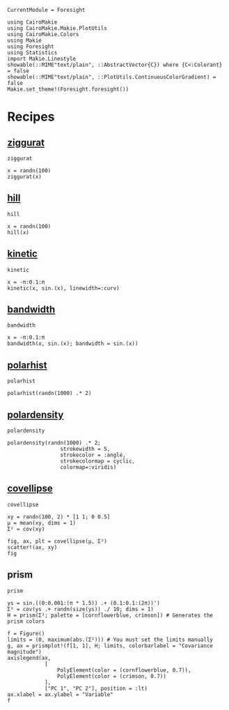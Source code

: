 ```@meta
CurrentModule = Foresight
```

```@setup foresight
using CairoMakie
using CairoMakie.Makie.PlotUtils
using CairoMakie.Colors
using Makie
using Foresight
using Statistics
import Makie.Linestyle
showable(::MIME"text/plain", ::AbstractVector{C}) where {C<:Colorant} = false
showable(::MIME"text/plain", ::PlotUtils.ContinuousColorGradient) = false
Makie.set_theme!(Foresight.foresight())
```


# Recipes

## [ziggurat](@ref)

```@shortdocs; canonical=false
ziggurat
```

```@example foresight
x = randn(100)
ziggurat(x)
```

## [hill](@ref)

```@shortdocs; canonical=false
hill
```

```@example foresight
x = randn(100)
hill(x)
```


## [kinetic](@ref)

```@shortdocs; canonical=false
kinetic
```

```@example foresight
x = -π:0.1:π
kinetic(x, sin.(x), linewidth=:curv)
```


## [bandwidth](@ref)

```@shortdocs; canonical=false
bandwidth
```

```@example foresight
x = -π:0.1:π
bandwidth(x, sin.(x); bandwidth = sin.(x))
```

## [polarhist](@ref)

```@shortdocs; canonical=false
polarhist
```

```@example foresight
polarhist(randn(1000) .* 2)
```

## [polardensity](@ref)

```@shortdocs; canonical=false
polardensity
```

```@example foresight
polardensity(randn(1000) .* 2;
                 strokewidth = 5,
                 strokecolor = :angle,
                 strokecolormap = cyclic,
                 colormap=:viridis)
```

## [covellipse](@ref)

```@shortdocs; canonical=false
covellipse
```

```@example foresight
xy = randn(100, 2) * [1 1; 0 0.5]
μ = mean(xy, dims = 1)
Σ² = cov(xy)

fig, ax, plt = covellipse(μ, Σ²)
scatter!(ax, xy)
fig
```

## prism

```@docs; canonical=false
prism
```

```@example foresight
ys = sin.((0:0.001:(π * 1.5)) .+ (0.1:0.1:(2π))')
Σ² = cov(ys .+ randn(size(ys)) ./ 10; dims = 1)
H = prism(Σ²; palette = [cornflowerblue, crimson]) # Generates the prism colors

f = Figure()
limits = (0, maximum(abs.(Σ²))) # You must set the limits manually
g, ax = prismplot!(f[1, 1], H; limits, colorbarlabel = "Covariance magnitude")
axislegend(ax,
            [
                PolyElement(color = (cornflowerblue, 0.7)),
                PolyElement(color = (crimson, 0.7))
            ],
            ["PC 1", "PC 2"], position = :lt)
ax.xlabel = ax.ylabel = "Variable"
f
```
